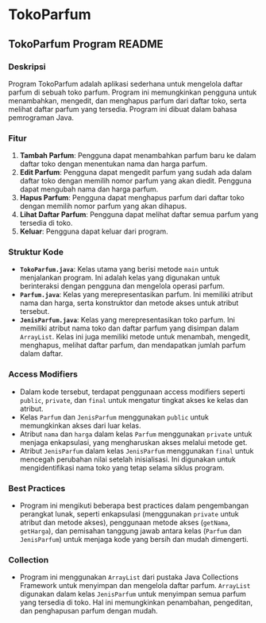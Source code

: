 # TokoParfum

## TokoParfum Program README

### Deskripsi
Program TokoParfum adalah aplikasi sederhana untuk mengelola daftar parfum di sebuah toko parfum. Program ini memungkinkan pengguna untuk menambahkan, mengedit, dan menghapus parfum dari daftar toko, serta melihat daftar parfum yang tersedia. Program ini dibuat dalam bahasa pemrograman Java.

### Fitur
1. **Tambah Parfum**: Pengguna dapat menambahkan parfum baru ke dalam daftar toko dengan menentukan nama dan harga parfum.
2. **Edit Parfum**: Pengguna dapat mengedit parfum yang sudah ada dalam daftar toko dengan memilih nomor parfum yang akan diedit. Pengguna dapat mengubah nama dan harga parfum.
3. **Hapus Parfum**: Pengguna dapat menghapus parfum dari daftar toko dengan memilih nomor parfum yang akan dihapus.
4. **Lihat Daftar Parfum**: Pengguna dapat melihat daftar semua parfum yang tersedia di toko.
5. **Keluar**: Pengguna dapat keluar dari program.

### Struktur Kode
- **`TokoParfum.java`**: Kelas utama yang berisi metode `main` untuk menjalankan program. Ini adalah kelas yang digunakan untuk berinteraksi dengan pengguna dan mengelola operasi parfum.
- **`Parfum.java`**: Kelas yang merepresentasikan parfum. Ini memiliki atribut nama dan harga, serta konstruktor dan metode akses untuk atribut tersebut.
- **`JenisParfum.java`**: Kelas yang merepresentasikan toko parfum. Ini memiliki atribut nama toko dan daftar parfum yang disimpan dalam `ArrayList`. Kelas ini juga memiliki metode untuk menambah, mengedit, menghapus, melihat daftar parfum, dan mendapatkan jumlah parfum dalam daftar.

### Access Modifiers
- Dalam kode tersebut, terdapat penggunaan access modifiers seperti `public`, `private`, dan `final` untuk mengatur tingkat akses ke kelas dan atribut.
- Kelas `Parfum` dan `JenisParfum` menggunakan `public` untuk memungkinkan akses dari luar kelas.
- Atribut `nama` dan `harga` dalam kelas `Parfum` menggunakan `private` untuk menjaga enkapsulasi, yang mengharuskan akses melalui metode get.
- Atribut `JenisParfum` dalam kelas `JenisParfum` menggunakan `final` untuk mencegah perubahan nilai setelah inisialisasi. Ini digunakan untuk mengidentifikasi nama toko yang tetap selama siklus program.

### Best Practices
- Program ini mengikuti beberapa best practices dalam pengembangan perangkat lunak, seperti enkapsulasi (menggunakan `private` untuk atribut dan metode akses), penggunaan metode akses (`getNama`, `getHarga`), dan pemisahan tanggung jawab antara kelas (`Parfum` dan `JenisParfum`) untuk menjaga kode yang bersih dan mudah dimengerti.

### Collection
- Program ini menggunakan `ArrayList` dari pustaka Java Collections Framework untuk menyimpan dan mengelola daftar parfum. `ArrayList` digunakan dalam kelas `JenisParfum` untuk menyimpan semua parfum yang tersedia di toko. Hal ini memungkinkan penambahan, pengeditan, dan penghapusan parfum dengan mudah.
